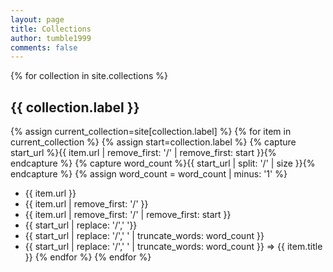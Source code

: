 ```yaml
---
layout: page
title: Collections
author: tumble1999
comments: false
---
```

{% for collection in site.collections %}
## {{ collection.label }}
{% assign current_collection=site[collection.label] %}
{% for item in current_collection %}
{% assign start=collection.label %}
{% capture start_url %}{{ item.url | remove_first: '/' | remove_first: start }}{% endcapture %}
{% capture word_count %}{{ start_url | split: '/' | size }}{% endcapture %}
{% assign word_count = word_count | minus: '1' %}
*  {{ item.url }}
  *  {{ item.url | remove_first: '/' }}
  *  {{ item.url | remove_first: '/' | remove_first: start }}
  *  {{ start_url | replace: '/',' '}}
  *  {{ start_url | replace: '/',' ' | truncate_words: word_count }}
  *  {{ start_url | replace: '/',' ' | truncate_words: word_count }} => {{ item.title }}
{% endfor %}
{% endfor %}

